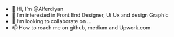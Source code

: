 - 👋 Hi, I’m @Alferdiyan
- 👀 I’m interested in Front End Designer, Ui Ux and design Graphic
- 💞️ I’m looking to collaborate on ...
- 📫 How to reach me on github, medium and Upwork.com

<!---
Alferdiyan/Alferdiyan is a ✨ special ✨ repository because its `README.md` (this file) appears on your GitHub profile.
You can click the Preview link to take a look at your changes.
--->
